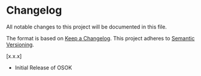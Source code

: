 # Changelog

All notable changes to this project will be documented in this file.

The format is based on [Keep a Changelog](http://keepachangelog.com/en/1.0.0/). This project adheres to [Semantic Versioning](http://semver.org/spec/v2.0.0.html).

[x.x.x]

- Initial Release of OSOK